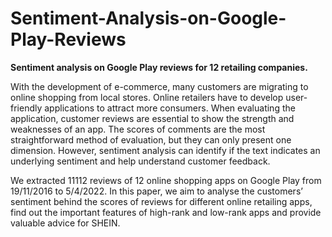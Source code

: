 # Sentiment-Analysis-on-Google-Play-Reviews
**Sentiment analysis on Google Play reviews for 12 retailing companies.**

With the development of e-commerce, many customers are migrating to online shopping from local stores. Online retailers have to develop user-friendly applications to attract more consumers. When evaluating the application, customer reviews are essential to show the strength and weaknesses of an app. The scores of comments are the most straightforward method of evaluation, but they can only present one dimension. However, sentiment analysis can identify if the text indicates an underlying sentiment and help understand customer feedback. 

We extracted 11112 reviews of 12 online shopping apps on Google Play from 19/11/2016 to 5/4/2022. In this paper, we aim to analyse the customers’ sentiment behind the scores of reviews for different online retailing apps, find out the important features of high-rank and low-rank apps and provide valuable advice for SHEIN.
